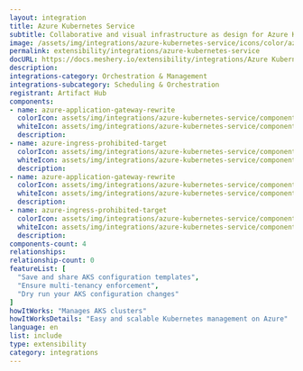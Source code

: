 ```yaml
---
layout: integration
title: Azure Kubernetes Service
subtitle: Collaborative and visual infrastructure as design for Azure Kubernetes Service
image: /assets/img/integrations/azure-kubernetes-service/icons/color/azure-kubernetes-service-color.svg
permalink: extensibility/integrations/azure-kubernetes-service
docURL: https://docs.meshery.io/extensibility/integrations/Azure Kubernetes Service
description: 
integrations-category: Orchestration & Management
integrations-subcategory: Scheduling & Orchestration
registrant: Artifact Hub
components: 
- name: azure-application-gateway-rewrite
  colorIcon: assets/img/integrations/azure-kubernetes-service/components/azure-application-gateway-rewrite/icons/color/azure-application-gateway-rewrite-color.svg
  whiteIcon: assets/img/integrations/azure-kubernetes-service/components/azure-application-gateway-rewrite/icons/white/azure-application-gateway-rewrite-white.svg
  description: 
- name: azure-ingress-prohibited-target
  colorIcon: assets/img/integrations/azure-kubernetes-service/components/azure-ingress-prohibited-target/icons/color/azure-ingress-prohibited-target-color.svg
  whiteIcon: assets/img/integrations/azure-kubernetes-service/components/azure-ingress-prohibited-target/icons/white/azure-ingress-prohibited-target-white.svg
  description: 
- name: azure-application-gateway-rewrite
  colorIcon: assets/img/integrations/azure-kubernetes-service/components/azure-application-gateway-rewrite/icons/color/azure-application-gateway-rewrite-color.svg
  whiteIcon: assets/img/integrations/azure-kubernetes-service/components/azure-application-gateway-rewrite/icons/white/azure-application-gateway-rewrite-white.svg
  description: 
- name: azure-ingress-prohibited-target
  colorIcon: assets/img/integrations/azure-kubernetes-service/components/azure-ingress-prohibited-target/icons/color/azure-ingress-prohibited-target-color.svg
  whiteIcon: assets/img/integrations/azure-kubernetes-service/components/azure-ingress-prohibited-target/icons/white/azure-ingress-prohibited-target-white.svg
  description: 
components-count: 4
relationships: 
relationship-count: 0
featureList: [
  "Save and share AKS configuration templates",
  "Ensure multi-tenancy enforcement",
  "Dry run your AKS configuration changes"
]
howItWorks: "Manages AKS clusters"
howItWorksDetails: "Easy and scalable Kubernetes management on Azure"
language: en
list: include
type: extensibility
category: integrations
---
```

